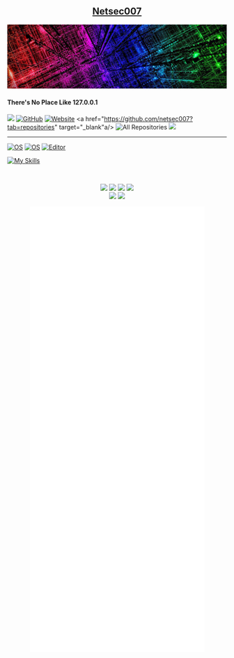 <h2 align="center"><u>Netsec007</u></h2>

![Logo](https://github.com/netsec007/netsec007/blob/main/electricity-technology-colorful-background-header.jpg)

<h4 align="left"> There's No Place Like 127.0.0.1 </h4>

   
<img src="https://emojis.slackmojis.com/emojis/images/1531849430/4246/blob-sunglasses.gif?1531849430" width="30" /> [![GitHub][github-badge]][github] [![Website][website-badge]][website] <a href="https://github.com/netsec007?tab=repositories" target="_blank"a/>
<img alt="All Repositories" title="All Repositories" src="https://img.shields.io/badge/-All%20Repos-2962FF style=plastic&logo=koding&logoColor=white" />
<img src="https://komarev.com/ghpvc/?username=your-github-username&color=blueviolet&style=plastic"/>
 
[github-badge]: https://img.shields.io/badge/GitHub-black?style=for-the-badge&logoColor=green&logo=github&style=plastic
[github]: https://github.com/netsec007/theVault
[website-badge]: https://img.shields.io/badge/Website-black?style=for-the-badge&logoColor=blue&logo=microsoftedge&style=plastic
[website]: https://www.slackbluetide.com
_________________________________________________________________________________________________________
[![OS](https://img.shields.io/badge/OS-Linux-informational?style=plastic&logo=linux&logoColor=white)](https://en.wikipedia.org/wiki/Linux)
[![OS](https://img.shields.io/badge/OS-macOS-informational?style=plastic&logo=apple&logoColor=white)](https://en.wikipedia.org/wiki/MacOS)
[![Editor](https://img.shields.io/badge/Editor-VSCode-blue?style=plastic&logo=visual-studio-code&logoColor=white)](https://code.visualstudio.com/)



[![My Skills](https://skillicons.dev/icons?i=ansible,bash,cloudflare,devto,docker,github,grafana,linux,prometheus,py,raspberrypi,vim,vscode)](https://skillicons.dev)
</p>

<br/>
<p align="center">
    <img src="https://img.shields.io/github/stars/netsec007/netsec007?style=for-the-badge&color=brightgreen&style=plastic">
    <img src="https://img.shields.io/github/forks/netsec007/netsec007?style=for-the-badge&color=purple&style=plastic">
    <img src="https://img.shields.io/github/issues/netsec007/netsec007?style=for-the-badge&color=blue&style=plastic">
    <img src="https://img.shields.io/github/contributors/netsec007/netsec007?style=for-the-badge&color=cyan&style=plastic">
<br/>
    <img src="https://img.shields.io/badge/Author-nilbog-magenta?style=plastic">
    <img src="https://img.shields.io/badge/Maintained-Yes-cyan?style=plastic">
</p>

<p align="center">
<img src="https://github.com/netsec007/netsec007/blob/main/github-metrics.svg"
<p/>
